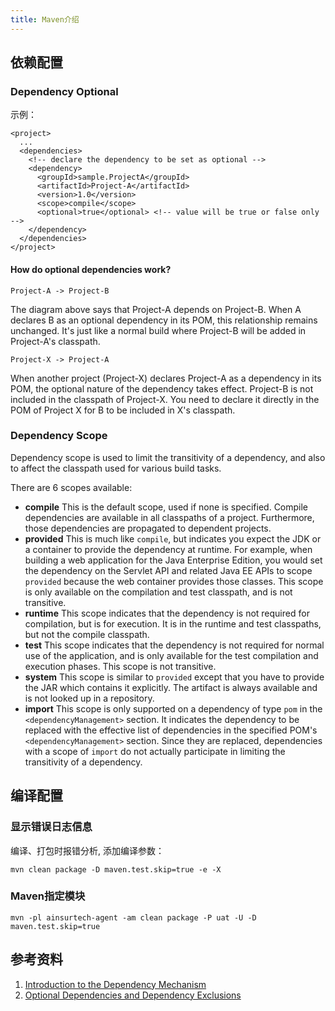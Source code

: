 ```yaml
---
title: Maven介绍
---
```


##  依赖配置

### Dependency Optional

示例：

```
<project>
  ...
  <dependencies>
    <!-- declare the dependency to be set as optional -->
    <dependency>
      <groupId>sample.ProjectA</groupId>
      <artifactId>Project-A</artifactId>
      <version>1.0</version>
      <scope>compile</scope>
      <optional>true</optional> <!-- value will be true or false only -->
    </dependency>
  </dependencies>
</project>
```

#### How do optional dependencies work?

```
Project-A -> Project-B
```

The diagram above says that Project-A depends on Project-B. When A declares B as an optional dependency in its POM, this relationship remains unchanged. It's just like a normal build where Project-B will be added in Project-A's classpath.

```
Project-X -> Project-A
```

When another project (Project-X) declares Project-A as a dependency in its POM, the optional nature of the dependency takes effect. Project-B is not included in the classpath of Project-X. You need to declare it directly in the POM of Project X for B to be included in X's classpath.



### Dependency Scope

Dependency scope is used to limit the transitivity of a dependency, and also to affect the classpath used for various build tasks.

There are 6 scopes available:

- **compile**
  This is the default scope, used if none is specified. Compile dependencies are available in all classpaths of a project. Furthermore, those dependencies are propagated to dependent projects.
- **provided**
  This is much like `compile`, but indicates you expect the JDK or a container to provide the dependency at runtime. For example, when building a web application for the Java Enterprise Edition, you would set the dependency on the Servlet API and related Java EE APIs to scope `provided` because the web container provides those classes. This scope is only available on the compilation and test classpath, and is not transitive.
- **runtime**
  This scope indicates that the dependency is not required for compilation, but is for execution. It is in the runtime and test classpaths, but not the compile classpath.
- **test**
  This scope indicates that the dependency is not required for normal use of the application, and is only available for the test compilation and execution phases. This scope is not transitive.
- **system**
  This scope is similar to `provided` except that you have to provide the JAR which contains it explicitly. The artifact is always available and is not looked up in a repository.
- **import**
  This scope is only supported on a dependency of type `pom` in the `<dependencyManagement>` section. It indicates the dependency to be replaced with the effective list of dependencies in the specified POM's `<dependencyManagement>` section. Since they are replaced, dependencies with a scope of `import` do not actually participate in limiting the transitivity of a dependency.

## 编译配置

### 显示错误日志信息 

编译、打包时报错分析,  添加编译参数：

```
mvn clean package -D maven.test.skip=true -e -X
```

### Maven指定模块

```
mvn -pl ainsurtech-agent -am clean package -P uat -U -D maven.test.skip=true 
```



## 参考资料
1. [Introduction to the Dependency Mechanism](https://maven.apache.org/guides/introduction/introduction-to-dependency-mechanism.html)
2. [Optional Dependencies and Dependency Exclusions](https://maven.apache.org/guides/introduction/introduction-to-optional-and-excludes-dependencies.html)


